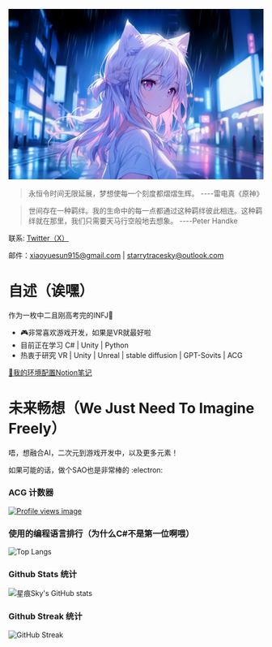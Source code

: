 ![](cover.jpg)

> 永恒令时间无限延展，梦想使每一个刻度都熠熠生辉。      ----雷电真《原神》

> 世间存在一种羁绊。我的生命中的每一点都通过这种羁绊彼此相连。这种羁绊就在那里，我们只需要天马行空般地去想象。      ----Peter Handke


联系: [Twitter（X）](https://x.com/starrysky_fy)

邮件：xiaoyuesun915@gmail.com | starrytracesky@outlook.com

# 自述（诶嘿）

作为一枚中二且刚高考完的INFJ📘 

- 🎮非常喜欢游戏开发，如果是VR就最好啦
- 目前正在学习 C# | Unity | Python
- 热衷于研究 VR | Unity | Unreal | stable diffusion | GPT-Sovits | ACG

[📖我的环境配置Notion笔记](https://starrytracesky.notion.site/7e3caef527f142f0bf15b2d933563425?pvs=4 "Notion notes")

# 未来畅想（We Just Need To Imagine Freely）

唔，想融合AI，二次元到游戏开发中，以及更多元素！

如果可能的话，做个SAO也是非常棒的 :electron:

### ACG 计数器

[![Profile views image](https://starry-trace-sky-moe-counter.vercel.app/get/@starry-trace-sky-profile?theme=rule34)](https://github.com/StarrySky-skyler)

### 使用的编程语言排行（为什么C#不是第一位啊喂）

![Top Langs](https://starry-trace-sky-readme-stats.vercel.app/api/top-langs/?username=StarrySky-skyler&layout=donut&langs_count=5)

### Github Stats 统计

![星痕Sky's GitHub stats](https://starry-trace-sky-readme-stats.vercel.app/api?username=StarrySky-skyler&count_private=true&show_icons=true&theme=tokyonight)

### Github Streak 统计

![GitHub Streak](http://github-readme-streak-stats.herokuapp.com?user=StarrySky-skyler&theme=tokyonight)
